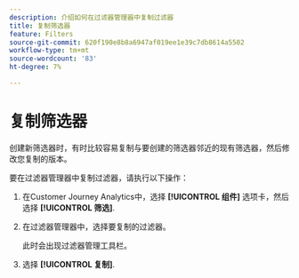 ```yaml
---
description: 介绍如何在过滤器管理器中复制过滤器
title: 复制筛选器
feature: Filters
source-git-commit: 620f190e8b8a6947af019ee1e39c7db8614a5502
workflow-type: tm+mt
source-wordcount: '83'
ht-degree: 7%

---
```


# 复制筛选器

创建新筛选器时，有时比较容易复制与要创建的筛选器邻近的现有筛选器，然后修改您复制的版本。

要在过滤器管理器中复制过滤器，请执行以下操作：

1. 在Customer Journey Analytics中，选择 **[!UICONTROL 组件]** 选项卡，然后选择 **[!UICONTROL 筛选]**.

1. 在过滤器管理器中，选择要复制的过滤器。

   此时会出现过滤器管理工具栏。

1. 选择 **[!UICONTROL 复制]**.